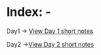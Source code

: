 # Index: -

Day1 -> [View Day 1 short notes](day1/readme.md)

Day2 ->[View Day 2 short notes](day2/readme.md)
